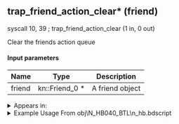 ## trap_friend_action_clear* (friend)

syscall 10, 39 ; trap_friend_action_clear (1 in, 0 out)

Clear the friends action queue

#### Input parameters
| Name | Type | Description
|------|------|------------
| friend   | kn::Friend_0 *   | A friend object




<details>
	<summary>Appears in:</summary>
| filename | Entity (obj)
|----------|-------------
| obj\N_HB040_BTL\n_hb.bdscript       | ((N) Stitch (BTL) (HB))          
| obj\P_EH000\p_eh.bdscript       | ((P) Riku)          
| obj\P_EH000_LAST\p_eh.bdscript       | ((P) Riku (final battle))          

</details>

<details>
	<summary>Example Usage From obj\N_HB040_BTL\n_hb.bdscript</summary>
L947:
 pushFromPSpVal 80
 pushImm 598051
 syscall 1, 318 ; trap_obj_play_se (2 in, 0 out)
 pushFromPSpVal 80
 syscall 10, 39 ; trap_friend_action_clear (1 in, 0 out)
 pushImmf 60
 syscall 0, 31 ; func_screen_whiteout (1 in, 0 out)
 pushImmf 60
 gosub 4, L987
 pushImmf 60
 gosub 4, L987
 pushFromFSp 0
 gosub 4, L1009
 pushImmf 0
 syscall 0, 32 ; func_screen_whitein (1 in, 0 out)
 pushFromFSp 0
 gosub 4, L1044
 ret
</details>

